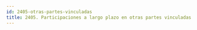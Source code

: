 ```yaml
---
id: 2405-otras-partes-vinculadas
title: 2405. Participaciones a largo plazo en otras partes vinculadas
---
```

